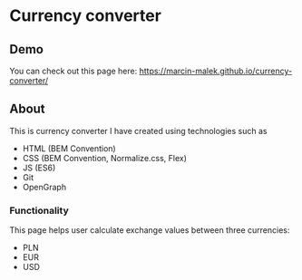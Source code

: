 # Currency converter

## Demo 
You can check out this page here: https://marcin-malek.github.io/currency-converter/

## About
This is currency converter I have created using technologies such as

- HTML (BEM Convention)
- CSS (BEM Convention, Normalize.css, Flex)
- JS (ES6)
- Git
- OpenGraph

### Functionality
This page helps user calculate exchange values between three currencies:

- PLN
- EUR 
- USD 

